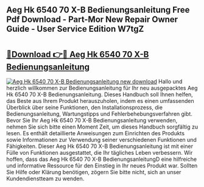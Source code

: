 ## Aeg Hk 6540 70 X-B Bedienungsanleitung Free Pdf Download - Part-Mor New Repair Owner Guide - User Service Edition W7tgZ

# <h2><a href="http://df11ss.blite.top/?on=Aeg+Hk+6540+70+X-B+Bedienungsanleitung">🔗Download 👉🔴 Aeg Hk 6540 70 X-B Bedienungsanleitung</a></h2>

[![Aeg Hk 6540 70 X-B Bedienungsanleitung new download](https://i.imgur.com/lujVjoI.png)](http://df11ss.blite.top/?on=Aeg+Hk+6540+70+X-B+Bedienungsanleitung)
Hallo und herzlich willkommen zur Bedienungsanleitung für Ihr neu ausgepacktes Aeg Hk 6540 70 X-B Bedienungsanleitung. Dieses Handbuch soll Ihnen helfen, das Beste aus Ihrem Produkt herauszuholen, indem es einen umfassenden Überblick über seine Funktionen, den Installationsprozess, die Bedienungsanleitung, Wartungstipps und Fehlerbehebungsverfahren gibt. Bevor Sie Ihr Aeg Hk 6540 70 X-B Bedienungsanleitung verwenden, nehmen Sie sich bitte einen Moment Zeit, um dieses Handbuch sorgfältig zu lesen. Es enthält detaillierte Anweisungen zum Einrichten des Produkts sowie Informationen zur Verwendung seiner verschiedenen Funktionen und Fähigkeiten. Dieser Aeg Hk 6540 70 X-B Bedienungsanleitung ist mit einer Fülle von Funktionen ausgestattet, die Ihr tägliches Leben verbessern. Wir hoffen, dass das Aeg Hk 6540 70 X-B BedienungsanleitungD eine hilfreiche und informative Ressource für den Einstieg in Ihr neues Produkt war. Sollten Sie Hilfe oder Klärung benötigen, zögern Sie bitte nicht, sich an unser Kundendienstteam zu wenden.
